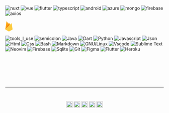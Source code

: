 
<br>
<br>
<br>

![nuxt](https://api.iconify.design/logos:nuxt-icon.svg)
![vue](https://api.iconify.design/logos:vue.svg)
![flutter](https://api.iconify.design/logos:flutter.svg)
![typescript](https://api.iconify.design/logos:typescript-icon.svg)
![android](https://api.iconify.design/logos:android-vertical.svg)
![azure](https://api.iconify.design/logos:azure-icon.svg)
![mongo](https://api.iconify.design/logos:mongodb.svg)
![firebase](https://api.iconify.design/logos:firebase.svg)
![axios](https://api.iconify.design/logos:axios.svg)
<br>
<br>
<svg xmlns="http://www.w3.org/2000/svg" width="23.34" height="32" viewBox="0 0 256 351"><defs><filter id="logosFirebase0" width="200%" height="200%" x="-50%" y="-50%" filterUnits="objectBoundingBox"><feGaussianBlur in="SourceAlpha" result="shadowBlurInner1" stdDeviation="17.5"/><feOffset in="shadowBlurInner1" result="shadowOffsetInner1"/><feComposite in="shadowOffsetInner1" in2="SourceAlpha" k2="-1" k3="1" operator="arithmetic" result="shadowInnerInner1"/><feColorMatrix in="shadowInnerInner1" values="0 0 0 0 0 0 0 0 0 0 0 0 0 0 0 0 0 0 0.06 0"/></filter><filter id="logosFirebase1" width="200%" height="200%" x="-50%" y="-50%" filterUnits="objectBoundingBox"><feGaussianBlur in="SourceAlpha" result="shadowBlurInner1" stdDeviation="3.5"/><feOffset dx="1" dy="-9" in="shadowBlurInner1" result="shadowOffsetInner1"/><feComposite in="shadowOffsetInner1" in2="SourceAlpha" k2="-1" k3="1" operator="arithmetic" result="shadowInnerInner1"/><feColorMatrix in="shadowInnerInner1" values="0 0 0 0 0 0 0 0 0 0 0 0 0 0 0 0 0 0 0.09 0"/></filter><path id="logosFirebase2" d="m1.253 280.732l1.605-3.131l99.353-188.518l-44.15-83.475C54.392-1.283 45.074.474 43.87 8.188L1.253 280.732Z"/><path id="logosFirebase3" d="m134.417 148.974l32.039-32.812l-32.039-61.007c-3.042-5.791-10.433-6.398-13.443-.59l-17.705 34.109l-.53 1.744l31.678 58.556Z"/></defs><path fill="#FFC24A" d="m0 282.998l2.123-2.972L102.527 89.512l.212-2.017L58.48 4.358C54.77-2.606 44.33-.845 43.114 6.951L0 282.998Z"/><use fill="#FFA712" fill-rule="evenodd" href="#logosFirebase2"/><use filter="url(#logosFirebase0)" href="#logosFirebase2"/><path fill="#F4BD62" d="m135.005 150.38l32.955-33.75l-32.965-62.93c-3.129-5.957-11.866-5.975-14.962 0L102.42 87.287v2.86l32.584 60.233Z"/><use fill="#FFA50E" fill-rule="evenodd" href="#logosFirebase3"/><use filter="url(#logosFirebase1)" href="#logosFirebase3"/><path fill="#F6820C" d="m0 282.998l.962-.968l3.496-1.42l128.477-128l1.628-4.431l-32.05-61.074z"/><path fill="#FDE068" d="m139.121 347.551l116.275-64.847l-33.204-204.495c-1.039-6.398-8.888-8.927-13.468-4.34L0 282.998l115.608 64.548a24.126 24.126 0 0 0 23.513.005"/><path fill="#FCCA3F" d="M254.354 282.16L221.402 79.218c-1.03-6.35-7.558-8.977-12.103-4.424L1.29 282.6l114.339 63.908a23.943 23.943 0 0 0 23.334.006l115.392-64.355Z"/><path fill="#EEAB37" d="M139.12 345.64a24.126 24.126 0 0 1-23.512-.005L.931 282.015l-.93.983l115.607 64.548a24.126 24.126 0 0 0 23.513.005l116.275-64.847l-.285-1.752l-115.99 64.689Z"/></svg>



![tools_I_use](https://img.shields.io/badge/-%F0%9F%9A%80%20Tools%20I%20use-orange)
![semicolon](https://img.shields.io/badge/-%3A-orange)
![Java](https://img.shields.io/badge/Java-ED8B00?style=flat&logo=java&logoColor=white)
![Dart](https://img.shields.io/badge/Dart-0175C2?style=flat&logo=dart&logoColor=white)
![Python](https://img.shields.io/badge/Python-FFD43B?style=flat&logo=python&logoColor=darkgreen)
![Javascript](https://img.shields.io/badge/JavaScript-323330?style=flat&logo=javascript&logoColor=F7DF1E)
![Json](https://img.shields.io/badge/json-5E5C5C?style=flat&logo=json&logoColor=white)
![Html](https://img.shields.io/badge/HTML5-E34F26?style=flat&logo=html5&logoColor=white)
![Css](https://img.shields.io/badge/CSS3-1572B6?style=flat&logo=css3&logoColor=white)
![Bash](https://img.shields.io/badge/GNU%20Bash-4EAA25?style=flat&logo=GNU%20Bash&logoColor=white)
![Markdown](https://img.shields.io/badge/Markdown-000000?style=flat&logo=markdown&logoColor=white)
![GNU/Linux](https://img.shields.io/badge/Linux-FCC624?style=flat&logo=linux&logoColor=black)
![Vscode](https://img.shields.io/badge/Visual_Studio_Code-0078D4?style=flat&logo=visual%20studio%20code&logoColor=white)
![Sublime Text](https://img.shields.io/badge/sublime_text-%23575757.svg?&style=flat&logo=sublime-text&logoColor=important)
![Neovim](https://img.shields.io/badge/NeoVim-%2357A143.svg?&style=flat&logo=neovim&logoColor=white)
![Firebase](https://img.shields.io/badge/firebase-ffca28?style=flat&logo=firebase&logoColor=black)
![Sqlite](https://img.shields.io/badge/SQLite-07405E?style=flat&logo=sqlite&logoColor=white)
![Git](https://img.shields.io/badge/GIT-E44C30?style=flat&logo=git&logoColor=white)
![Figma](https://img.shields.io/badge/Figma-F24E1E?style=flat&logo=figma&logoColor=white)
![Flutter](https://img.shields.io/badge/Flutter-02569B?style=flat&logo=flutter&logoColor=white)
![Heroku](https://img.shields.io/badge/Heroku-430098?style=flat&logo=heroku&logoColor=white)

<br>
<br>
<br>
<br>
<br>
<hr></hr>
<br>

<p align="center">
<a href="https://twitter.com/wekesa350" target="_blank"><img align="center" src="https://cdn.jsdelivr.net/npm/simple-icons@3.0.1/icons/twitter.svg" alt="wekesa350" height="20" width="20" /></a>
<a href="https://linkedin.com/in/wekesa350" target="_blank"><img align="center" src="https://cdn.jsdelivr.net/npm/simple-icons@3.0.1/icons/linkedin.svg" alt="wekesa350" height="20" width="20" /></a>
<a href="https://stackoverflow.com/wekesa350" target="_blank"><img align="center" src="https://cdn.jsdelivr.net/npm/simple-icons@3.0.1/icons/stackoverflow.svg" alt="wekesa350" height="20" width="20" /></a>
<a href="https://instagram.com/wekesa350" target="_blank"><img align="center" src="https://cdn.jsdelivr.net/npm/simple-icons@3.0.1/icons/instagram.svg" alt="wekesa350" height="20" width="20" /></a>
  <a href="https://dev.to/wekesa350" target="_blank"><img align="center" src="https://cdn.jsdelivr.net/npm/simple-icons@3.0.1/icons/dev-dot-to.svg" alt="wekesa350" height="20" width="20" /></a>
</p>
